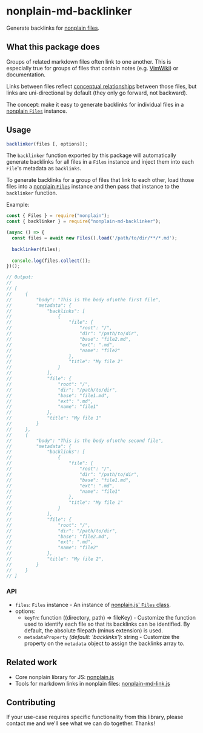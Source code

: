 # nonplain-md-backlinker

Generate backlinks for [nonplain files](https://github.com/nonplain/nonplain.js#what-a-nonplain-file-is).

## What this package does

Groups of related markdown files often link to one another. This is especially true for groups of files that contain notes (e.g. [VimWiki](https://vimwiki.github.io/)) or documentation.

Links between files reflect [conceptual relationships](https://jaredgorski.org/notes/linking-notes-by-title-promotes-conceptual-cohesion) between those files, but links are uni-directional by default (they only go forward, not backward).

The concept: make it easy to generate backlinks for individual files in a [nonplain `Files`](https://github.com/nonplain/nonplain.js#parsing-nonplain-files) instance.

## Usage

```js
backlinker(files [, options]);
```

The `backlinker` function exported by this package will automatically generate backlinks for all files in a `Files` instance and inject them into each `File`'s metadata as `backlinks`.

To generate backlinks for a group of files that link to each other, load those files into a [nonplain `Files`](https://github.com/nonplain/nonplain.js) instance and then pass that instance to the `backlinker` function.

Example:

```js
const { Files } = require("nonplain");
const { backlinker } = require("nonplain-md-backlinker");

(async () => {
  const files = await new Files().load('/path/to/dir/**/*.md');
  
  backlinker(files);
  
  console.log(files.collect());
})();

// Output:
//
// [
//     {
//         "body": "This is the body of\nthe first file",
//         "metadata": {
//             "backlinks": [
//                 {
//                     "file": {
//                         "root": "/",
//                         "dir": "/path/to/dir",
//                         "base": "file2.md",
//                         "ext": ".md",
//                         "name": "file2"
//                     },
//                     "title": "My file 2"
//                 }
//             ],
//             "file": {
//                 "root": "/",
//                 "dir": "/path/to/dir",
//                 "base": "file1.md",
//                 "ext": ".md",
//                 "name": "file1"
//             },
//             "title": "My file 1"
//         }
//     },
//     {
//         "body": "This is the body of\nthe second file",
//         "metadata": {
//             "backlinks": [
//                 {
//                     "file": {
//                         "root": "/",
//                         "dir": "/path/to/dir",
//                         "base": "file1.md",
//                         "ext": ".md",
//                         "name": "file1"
//                     },
//                     "title": "My file 1"
//                 }
//             ],
//             "file": {
//                 "root": "/",
//                 "dir": "/path/to/dir",
//                 "base": "file2.md",
//                 "ext": ".md",
//                 "name": "file2"
//             },
//             "title": "My file 2",
//         }
//     }
// ]
```

### API

- `files`: `Files` instance - An instance of [nonplain.js' `Files` class](https://github.com/nonplain/nonplain.js#parsing-nonplain-files).
- options:
  - `keyFn`: function ((directory, path) => fileKey) - Customize the function used to identify each file so that its backlinks can be identified. By default, the absolute filepath (minus extension) is used.
  - `metadataProperty` _(default: 'backlinks')_: string - Customize the property on the `metadata` object to assign the backlinks array to.

## Related work

- Core nonplain library for JS: [nonplain.js](https://github.com/nonplain/nonplain.js)
- Tools for markdown links in nonplain files: [nonplain-md-link.js](https://github.com/nonplain/nonplain-md-link.js)

## Contributing

If your use-case requires specific functionality from this library, please contact me and we'll see what we can do together. Thanks!

